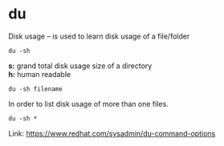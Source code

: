 # du

Disk usage – is used to learn disk usage of a file/folder

`du -sh`

**s:** grand total disk usage size of a directory<br>
**h:** human readable

`du -sh filename`

In order to list disk usage of more than one files.

`du -sh *`

Link: https://www.redhat.com/sysadmin/du-command-options
